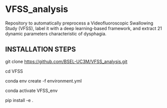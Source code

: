 # VFSS_analysis
Repository to automatically preprocess a Videofluoroscopic Swallowing Study (VFSS), label it with a deep learning-based framework, and extract 21 dynamic parameters characteristic of dysphagia.

## INSTALLATION STEPS
git clone https://github.com/BSEL-UC3M/VFSS_analysis.git

cd VFSS

conda env create -f environment.yml

conda activate VFSS_env

pip install -e .
